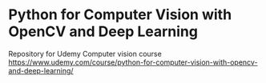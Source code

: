 # Python for Computer Vision with OpenCV and Deep Learning

Repository for Udemy Computer vision course
https://www.udemy.com/course/python-for-computer-vision-with-opencv-and-deep-learning/


